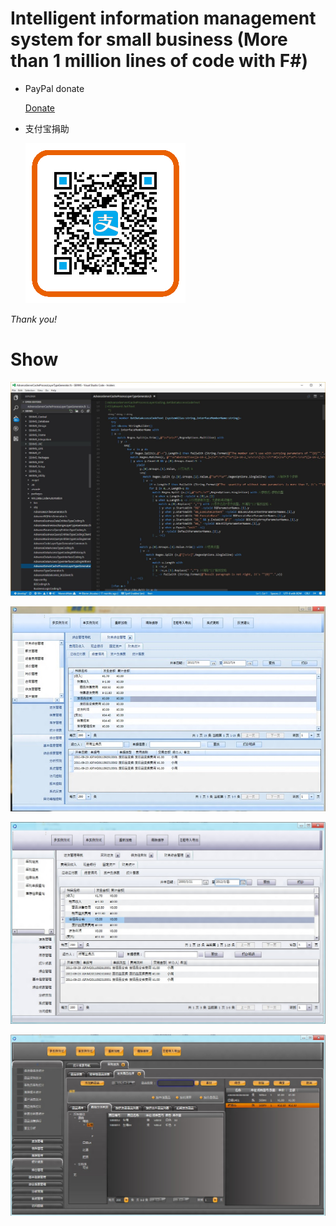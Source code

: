 # Intelligent information management system for small business (More than 1 million lines of code with F#)




* PayPal donate

    [Donate](https://paypal.me/XXB/25usd?_blank)



* 支付宝捐助

  ![](MyAlipay.png)



_Thank you!_



# Show 

![](SBIIMS_DEV_01.jpg)

![](SBIIMS_01.jpg)

![](SBIIMS_02.jpg)

![](SBIIMS_03.jpg)